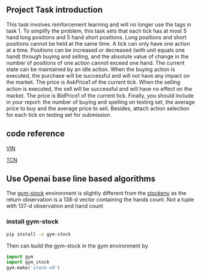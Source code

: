 ## Project Task introduction
This task involves reinforcement learning and will no longer use the tags in task 1. To simplify the problem, this task sets that each tick has at most 5 hand long positions and 5 hand short positions. Long positions and short positions cannot be held at the same time. A tick can only have one action at a time. Positions can be increased or decreased (with unit equals one hand) through buying and selling, and the absolute value of change in the number of positions of one action cannot exceed one hand. The current state can be maintained by an idle action. When the buying action is executed, the purchase will be successful and will not have any impact on the market. The price is AskPrice1 of the current tick. When the selling action is executed, the sell will be successful and will have no eﬀect on the market. The price is BidPrice1 of the current tick. Finally, you should include in your report: the number of buying and spelling on testing set, the average price to buy and the average price to sell. Besides, attach action selection for each tick on testing set for submission. 

## code reference
[VIN](https://github.com/TheAbhiKumar/tensorflow-value-iteration-networks)

[TCN](https://github.com/Songweiping/TCN-TF)

## Use Openai base line based algorithms
The [gym-stock](gym-stock\gym_stock\envs\stock_env.py) environment is slightly different from the [stockenv](env\stockenv.py) as the return observation is a 138-d vector containing the hands count. Not a tuple with 137-d observation and hand count
### install gym-stock
``` bash
pip install -e gym-stock
```
Then can build the gym-stock in the gym environment by 
``` python
import gym
import gym_stock
gym.make('stock-v0')
```
